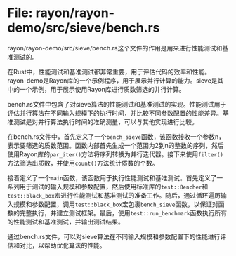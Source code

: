 # File: rayon/rayon-demo/src/sieve/bench.rs

rayon/rayon-demo/src/sieve/bench.rs这个文件的作用是用来进行性能测试和基准测试的。

在Rust中，性能测试和基准测试都非常重要，用于评估代码的效率和性能。rayon-demo是Rayon库的一个示例程序，用于展示并行计算的能力。sieve是其中的一个示例，用于展示使用Rayon库进行质数筛选的并行计算。

bench.rs文件中包含了对sieve算法的性能测试和基准测试的实现。性能测试用于评估并行算法在不同输入规模下的执行时间，并比较不同参数配置的性能差异。基准测试是对并行算法执行时间的准确测量，可以与其他实现进行比较。

在bench.rs文件中，首先定义了一个`bench_sieve`函数，该函数接收一个参数n，表示要筛选的质数范围。函数内部首先生成一个范围为2到n的整数的序列，然后使用Rayon库的`par_iter()`方法将序列转换为并行迭代器。接下来使用`filter()`方法筛选出质数，并使用`count()`方法统计质数的个数。

接着定义了一个`main`函数，该函数用于执行性能测试和基准测试。首先定义了一系列用于测试的输入规模和参数配置，然后使用标准库的`test::Bencher`和`test::black_box`宏进行性能测试和基准测试的准备工作。随后，通过循环遍历输入规模和参数配置，调用`test::black_box`宏包裹`bench_sieve`函数，以保证对函数的完整执行，并建立测试框架。最后，使用`test::run_benchmark`函数执行所有的性能测试和基准测试，并输出测试结果。

通过bench.rs文件，可以对sieve算法在不同输入规模和参数配置下的性能进行评估和对比，以帮助优化算法的性能。

